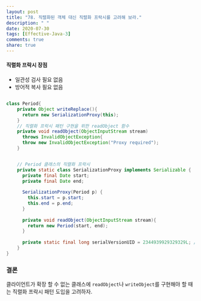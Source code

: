 ```yaml
---
layout: post
title: "78. 직렬화된 객체 대신 직렬화 프락시를 고려해 보라."
description: " "
date: 2020-07-30
tags: [Effective-Java-3]
comments: true
share: true
---
```



#### 직렬화 프락시 장점
- 일관성 검사 필요 없음
- 방어적 복사 필요 없음

```java

class Period{
    private Object writeReplace(){
      return new SerializationProxy(this);
    }
    // 직렬화 프락시 패턴 구현을 위한 readObject 함수
    private void readObject(ObjectInputStream stream)
      throws InvalidObjectException{
      throw new InvalidObjectException("Proxy required");
    }


    // Period 클래스의 직렬화 프락시
    private static class SerializationProxy implements Serializable {
      private final Date start;
      private final Date end;
    
      SerializationProxy(Period p) {
        this.start = p.start;
        this.end = p.end;
      }
      
      private void readObject(ObjectInputStream stream){
        return new Period(start, end);
      }
    
      private static final long serialVersionUID = 2344939929329329L; // 아무 수가 가능 
    }
}
```



### 결론
클라이언트가 확장 할 수 없는 클래스에 ```readObject```나 ```writeObject```를 구현해야 할 때는 직렬화 프락시 패턴 도입을 고려하자.